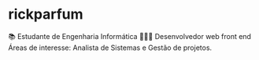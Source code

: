 # rickparfum
📚 Estudante de Engenharia Informática
👩🏿‍💻 Desenvolvedor web front end
Áreas de interesse: Analista de Sistemas e Gestão de projetos.
